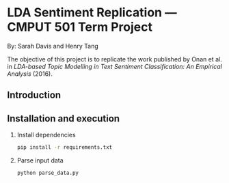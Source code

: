 # LDA Sentiment Replication — CMPUT 501 Term Project
By: Sarah Davis and Henry Tang

The objective of this project is to replicate the work published by Onan et al. in 
*LDA-based Topic Modelling in Text Sentiment Classification: An Empirical Analysis* (2016).

## Introduction


## Installation and execution

1. Install dependencies 
	```bash
	pip install -r requirements.txt
	```
 
2. Parse input data
	```bash
	python parse_data.py
	```